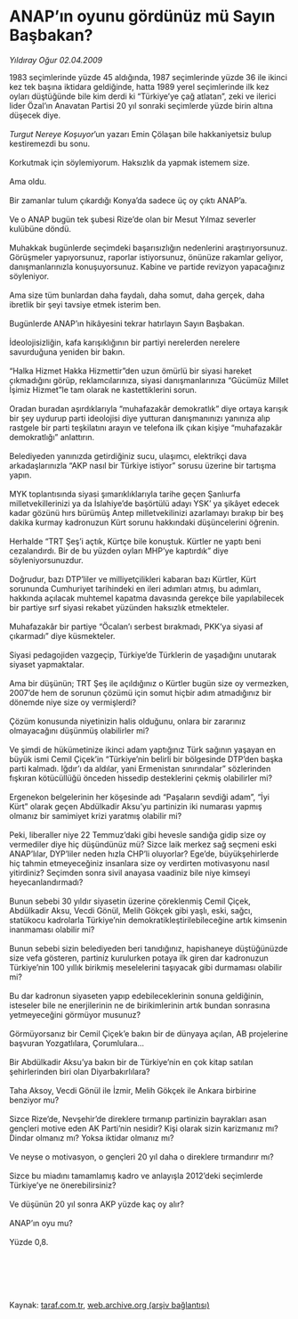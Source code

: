 # ANAP’ın oyunu gördünüz mü Sayın Başbakan?

*Yıldıray Oğur 02.04.2009*

<div class="taraf_structure_2col_1zq">
<div class="margen_n">



 <p>1983 seçimlerinde yüzde 45 aldığında, 1987 seçimlerinde yüzde 36 ile ikinci kez tek başına iktidara geldiğinde, hatta 1989 yerel seçimlerinde ilk kez oyları düştüğünde bile kim derdi ki “Türkiye’ye çağ atlatan”, zeki ve ilerici lider Özal’ın Anavatan Partisi 20 yıl sonraki seçimlerde yüzde birin altına düşecek diye.<i> <br/><br/>Turgut Nereye Koşuyor</i>’un yazarı Emin Çölaşan bile hakkaniyetsiz bulup kestiremezdi bu sonu. <br/><br/>Korkutmak için söylemiyorum. Haksızlık da yapmak istemem size. <br/><br/>Ama oldu. <br/><br/>Bir zamanlar tulum çıkardığı Konya’da sadece üç oy çıktı ANAP’a. <br/><br/>Ve o ANAP bugün tek şubesi Rize’de olan bir Mesut Yılmaz severler kulübüne döndü. <br/><br/>Muhakkak bugünlerde seçimdeki başarısızlığın nedenlerini araştırıyorsunuz. Görüşmeler yapıyorsunuz, raporlar istiyorsunuz, önünüze rakamlar geliyor, danışmanlarınızla konuşuyorsunuz. Kabine ve partide revizyon yapacağınız söyleniyor. <br/><br/>Ama size tüm bunlardan daha faydalı, daha somut, daha gerçek, daha ibretlik bir şeyi tavsiye etmek isterim ben. <br/><br/>Bugünlerde ANAP’ın hikâyesini tekrar hatırlayın Sayın Başbakan. <br/><br/>İdeolojisizliğin, kafa karışıklığının bir partiyi nerelerden nerelere savurduğuna yeniden bir bakın. <br/><br/>“Halka Hizmet Hakka Hizmettir”den uzun ömürlü bir siyasi hareket çıkmadığını görüp, reklamcılarınıza, siyasi danışmanlarınıza “Gücümüz Millet İşimiz Hizmet”le tam olarak ne kastettiklerini sorun. <br/><br/>Oradan buradan aşırdıklarıyla “muhafazakâr demokratlık” diye ortaya karışık bir şey uydurup parti ideolojisi diye yutturan danışmanınızı yanınıza alıp rastgele bir parti teşkilatını arayın ve telefona ilk çıkan kişiye “muhafazakâr demokratlığı” anlattırın. <br/><br/>Belediyeden yanınızda getirdiğiniz sucu, ulaşımcı, elektrikçi dava arkadaşlarınızla “AKP nasıl bir Türkiye istiyor” sorusu üzerine bir tartışma yapın. <br/><br/>MYK toplantısında siyasi şımarıklıklarıyla tarihe geçen Şanlıurfa milletvekillerinizi ya da İslahiye’de başörtülü adayı YSK’ ya şikâyet edecek kadar gözünü hırs bürümüş Antep milletvekilinizi azarlamayı bırakıp bir beş dakika kurmay kadronuzun Kürt sorunu hakkındaki düşüncelerini öğrenin. <br/><br/>Herhalde “TRT Şeş’i açtık, Kürtçe bile konuştuk. Kürtler ne yaptı beni cezalandırdı. Bir de bu yüzden oyları MHP’ye kaptırdık” diye söyleniyorsunuzdur. <br/><br/>Doğrudur, bazı DTP’liler ve milliyetçilikleri kabaran bazı Kürtler, Kürt sorununda Cumhuriyet tarihindeki en ileri adımları atmış, bu adımları, hakkında açılacak muhtemel kapatma davasında gerekçe bile yapılabilecek bir partiye sırf siyasi rekabet yüzünden haksızlık etmekteler. <br/><br/>Muhafazakâr bir partiye “Öcalan’ı serbest bırakmadı, PKK’ya siyasi af çıkarmadı” diye küsmekteler. <br/><br/>Siyasi pedagojiden vazgeçip, Türkiye’de Türklerin de yaşadığını unutarak siyaset yapmaktalar. <br/><br/>Ama bir düşünün; TRT Şeş ile açıldığınız o Kürtler bugün size oy vermezken, 2007’de hem de sorunun çözümü için somut hiçbir adım atmadığınız bir dönemde niye size oy vermişlerdi? <br/><br/>Çözüm konusunda niyetinizin halis olduğunu, onlara bir zararınız olmayacağını düşünmüş olabilirler mi? <br/><br/>Ve şimdi de hükümetinize ikinci adam yaptığınız Türk sağının yaşayan en büyük ismi Cemil Çiçek’in “Türkiye’nin belirli bir bölgesinde DTP’den başka parti kalmadı. Iğdır’ı da aldılar, yani Ermenistan sınırındalar” sözlerinden fışkıran kötücüllüğü önceden hissedip desteklerini çekmiş olabilirler mi? <br/><br/>Ergenekon belgelerinin her köşesinde adı “Paşaların sevdiği adam”, “İyi Kürt” olarak geçen Abdülkadir Aksu’yu partinizin iki numarası yapmış olmanız bir samimiyet krizi yaratmış olabilir mi? <br/><br/>Peki, liberaller niye 22 Temmuz’daki gibi hevesle sandığa gidip size oy vermediler diye hiç düşündünüz mü? Sizce laik merkez sağ seçmeni eski ANAP’lılar, DYP’liler neden hızla CHP’li oluyorlar? Ege’de, büyükşehirlerde hiç tahmin etmeyeceğiniz insanlara size oy verdirten motivasyonu nasıl yitirdiniz? Seçimden sonra sivil anayasa vaadiniz bile niye kimseyi heyecanlandırmadı? <br/><br/>Bunun sebebi 30 yıldır siyasetin üzerine çöreklenmiş Cemil Çiçek, Abdülkadir Aksu, Vecdi Gönül, Melih Gökçek gibi yaşlı, eski, sağcı, statükocu kadrolarla Türkiye’nin demokratikleştirilebileceğine artık kimsenin inanmaması olabilir mi? <br/><br/>Bunun sebebi sizin belediyeden beri tanıdığınız, hapishaneye düştüğünüzde size vefa gösteren, partiniz kurulurken potaya ilk giren dar kadronuzun Türkiye’nin 100 yıllık birikmiş meselelerini taşıyacak gibi durmaması olabilir mi? <br/><br/>Bu dar kadronun siyaseten yapıp edebileceklerinin sonuna geldiğinin, isteseler bile ne enerjilerinin ne de birikimlerinin artık bundan sonrasına yetmeyeceğini görmüyor musunuz? <br/><br/>Görmüyorsanız bir Cemil Çiçek’e bakın bir de dünyaya açılan, AB projelerine başvuran Yozgatlılara, Çorumlulara... <br/><br/>Bir Abdülkadir Aksu’ya bakın bir de Türkiye’nin en çok kitap satılan şehirlerinden biri olan Diyarbakırlılara? <br/><br/>Taha Aksoy, Vecdi Gönül ile İzmir, Melih Gökçek ile Ankara birbirine benziyor mu? <br/><br/>Sizce Rize’de, Nevşehir’de direklere tırmanıp partinizin bayrakları asan gençleri motive eden AK Parti’nin nesidir? Kişi olarak sizin karizmanız mı? Dindar olmanız mı? Yoksa iktidar olmanız mı? <br/><br/>Ve neyse o motivasyon, o gençleri 20 yıl daha o direklere tırmandırır mı? <br/><br/>Sizce bu miadını tamamlamış kadro ve anlayışla 2012’deki seçimlerde Türkiye’ye ne önerebilirsiniz? <br/><br/>Ve düşünün 20 yıl sonra AKP yüzde kaç oy alır? <br/><br/>ANAP’ın oyu mu? <br/><br/>Yüzde 0,8.</p>
<br/>
<br/>
<br/>



<br/>


<div id="taraf_not">
</div>

</div>


</div>

Kaynak: [taraf.com.tr](http://taraf.com.tr:80/makale/4812.htm), [web.archive.org (arşiv bağlantısı)](http://web.archive.org/web/20091217135002/http://taraf.com.tr:80/makale/4812.htm)
